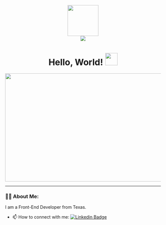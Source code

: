 <div id="header" align="center">
  <img src="https://media.giphy.com/media/ZeSWODCnHB9fazFsmm/giphy.gif" width="100"/>

  <div id="badge" align="center">
    <a href="https://www.linkedin.com/in/brent-washington/">
      <img src="https://img.shields.io/badge/LinkedIn-blue?logo=linkedin&logoColor=white&style=for-the-badge" />
    </a>
  </div>

  <h1>Hello, World! <img src="https://media.giphy.com/media/v1.Y2lkPTc5MGI3NjExdnZsNzJtcmdpNDIxYzk3M21yNHFqNjI2MWJvenlmMHJzd2Rsa2tpbiZlcD12MV9pbnRlcm5hbF9naWZfYnlfaWQmY3Q9cw/hvRJCLFzcasrR4ia7z/giphy.gif" width="40"/></h1>
</div>

<div id="body" align="center">
  <img src="https://media.giphy.com/media/L8K62iTDkzGX6/giphy.gif" width="600" height="350"/>
</div>

---

### :man_technologist: About Me:

I am a Front-End Developer from Texas. 
- 📫 How to connect with me: [![Linkedin Badge](https://img.shields.io/badge/Brent&nbsp;Washington-blue?logo=linkedin&logoColor=white)](https://www.linkedin.com/in/brent-washington/) 
